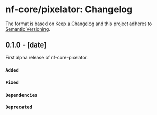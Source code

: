 # nf-core/pixelator: Changelog

The format is based on [Keep a Changelog](https://keepachangelog.com/en/1.0.0/)
and this project adheres to [Semantic Versioning](https://semver.org/spec/v2.0.0.html).

## 0.1.0 - [date]

First alpha release of nf-core-pixelator.

### `Added`

### `Fixed`

### `Dependencies`

### `Deprecated`
